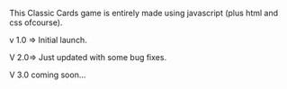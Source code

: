 This Classic Cards game is entirely made using javascript (plus html and css ofcourse).

v 1.0 => Initial launch.

V 2.0=> Just updated with some bug fixes.

V 3.0 coming soon...
